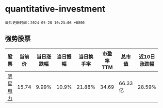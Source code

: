 # quantitative-investment

`最后更新时间：2024-05-28 10:23:06 +0800`

## 强势股票

|股票|当前价|当日涨跌幅|当日振幅|当日换手率|市盈率TTM|总市值|近10日涨跌幅|
|----|----|----|----|----|----|----|----|
|[明星电力](https://xueqiu.com/S/SH600101)|15.74|9.99%|10.9%|21.88%|34.69|66.33亿|28.59%|
